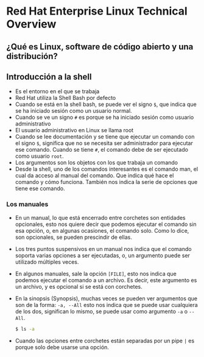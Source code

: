 # Red Hat Enterprise Linux Technical Overview

## ¿Qué es Linux, software de código abierto y una distribución?



## Introducción a la shell

* Es el entorno en el que se trabaja
* Red Hat utiliza la Shell Bash por defecto
* Cuando se está en la shell bash, se puede ver el signo `$`, que indica que se ha iniciado sesión como un usuario normal.
* Cuando se ve un signo `#` es porque se ha iniciado sesión como usuario administrativo
* El usuario administrativo en Linux se llama root
* Cuando se lee documentación y se tiene que ejecutar un comando con  el signo `$`, significa que no se necesita ser administrador para ejecutar ese comando. Cuando se tiene `#`, el comando debe de ser ejecutado como usuario  `root`.
* Los argumentos son los objetos con los que trabaja un comando
* Desde la shell, uno de los comandos interesantes es el comando man, el cual da acceso al manual del comando. Que indica qué hace el comando y cómo funciona. También nos indica la serie de opciones que tiene ese comando.

### Los manuales

* En un manual, lo que está encerrado entre corchetes son entidades opcionales, esto nos quiere decir que podemos ejecutar el comando sin esa opción, o, en algunas ocasiones, el comando solo. Como lo dice, son opcionales, se pueden prescindir de ellas. 

* Los tres puntos suspensivos en un manual nos indica que el comando soporta varias opciones a ser ejecutadas, o, un argumento puede ser utilizado múltiples veces.

* En algunos manuales, sale la opción `[FILE]`, esto nos indica que podemos ejecutar el comando a un archivo. Es decir, este argumento es un archivo, y es opcional si se está con corchetes.

* En la sinopsis (Synopsis), muchas veces se pueden ver argumentos que son de la forma: `-a, --All` esto nos indica que se puede usar cualquiera de los dos, significan lo mismo, se puede usar como argumento `-a` o `--All`.

  ```bash
  $ ls -a
  ```

* Cuando las opciones entre corchetes están separadas por un pipe `|` es porque solo debe usarse una opción.